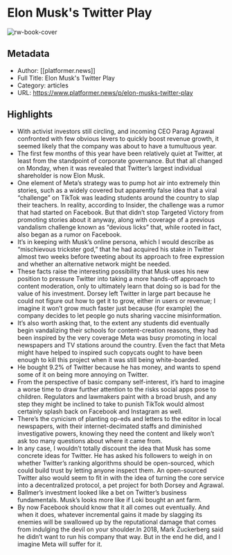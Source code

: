 # Elon Musk's Twitter Play

![rw-book-cover](https://readwise-assets.s3.amazonaws.com/static/images/article3.5c705a01b476.png)

## Metadata
- Author: [[platformer.news]]
- Full Title: Elon Musk's Twitter Play
- Category: articles
- URL: https://www.platformer.news/p/elon-musks-twitter-play

## Highlights
- With activist investors still circling, and incoming CEO Parag Agrawal confronted with few obvious levers to quickly boost revenue growth, it seemed likely that the company was about to have a tumultuous year.
- The first few months of this year have been relatively quiet at Twitter, at least from the standpoint of corporate governance. But that all changed on Monday, when it was revealed that Twitter’s largest individual shareholder is now Elon Musk.
- One element of Meta’s strategy was to pump hot air into extremely thin stories, such as a widely covered but apparently false idea that a viral “challenge” on TikTok was leading students around the country to slap their teachers. In reality, according to Insider, the challenge was a rumor that had started on Facebook. But that didn’t stop Targeted Victory from promoting stories about it anyway, along with coverage of a previous vandalism challenge known as “devious licks” that, while rooted in fact, also began as a rumor on Facebook.
- It’s in keeping with Musk’s online persona, which I would describe as “mischievous trickster god,” that he had acquired his stake in Twitter almost two weeks before tweeting about its approach to free expression and whether an alternative network might be needed.
- These facts raise the interesting possibility that Musk uses his new position to pressure Twitter into taking a more hands-off approach to content moderation, only to ultimately learn that doing so is bad for the value of his investment. Dorsey left Twitter in large part because he could not figure out how to get it to grow, either in users or revenue; I imagine it won’t grow much faster just because (for example) the company decides to let people go nuts sharing vaccine misinformation.
- It’s also worth asking that, to the extent any students did eventually begin vandalizing their schools for content-creation reasons, they had been inspired by the very coverage Meta was busy promoting in local newspapers and TV stations around the country. Even the fact that Meta might have helped to inspired such copycats ought to have been enough to kill this project when it was still being white-boarded.
- He bought 9.2% of Twitter because he has money, and wants to spend some of it on being more annoying on Twitter.
- From the perspective of basic company self-interest, it’s hard to imagine a worse time to draw further attention to the risks social apps pose to children. Regulators and lawmakers paint with a broad brush, and any step they might be inclined to take to punish TikTok would almost certainly splash back on Facebook and Instagram as well.
- There’s the cynicism of planting op-eds and letters to the editor in local newspapers, with their internet-decimated staffs and diminished investigative powers, knowing they need the content and likely won’t ask too many questions about where it came from.
- In any case, I wouldn’t totally discount the idea that Musk has some concrete ideas for Twitter. He has asked his followers to weigh in on whether Twitter’s ranking algorithms should be open-sourced, which could build trust by letting anyone inspect them. An open-sourced Twitter also would seem to fit in with the idea of turning the core service into a decentralized protocol, a pet project for both Dorsey and Agrawal.
- Ballmer’s investment looked like a bet on Twitter’s business fundamentals. Musk’s looks more like if Loki bought an ant farm.
- By now Facebook should know that it all comes out eventually. And when it does, whatever incremental gains it made by slagging its enemies will be swallowed up by the reputational damage that comes from indulging the devil on your shoulder.In 2018, Mark Zuckerberg said he didn’t want to run his company that way. But in the end he did, and I imagine Meta will suffer for it.
